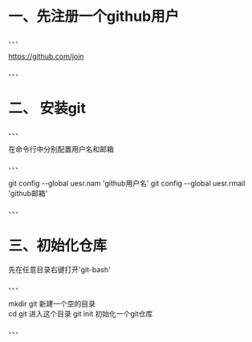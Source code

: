 # 一、先注册一个github用户
、、、

https://github.com/join

、、、

# 二、 安装git
、、、

在命令行中分别配置用户名和邮箱

、、、

git config --global uesr.nam 'github用户名'
git config --global uesr.rmail 'github邮箱'

、、、

# 三、初始化仓库
先在任意目录右键打开'git-bash'

、、、

mkdir git   新建一个空的目录        
cd git      进入这个目录
git init    初始化一个git仓库

、、、
